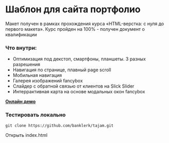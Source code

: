 # Шаблон для сайта портфолио 

Макет получен в рамках прохождения курса «HTML-верстка: с нуля до первого макета». Курс пройден на 100% - получен документ о квалификации 

### Что внутри:

- Оптимизация под декстоп, смартфоны, планшеты. 3 разных разрешения
- Навигация по странице, плавный page scroll
- Мобильная навигация
- Галерея изображений fancybox
- Слайдер с обратной связью от клиентов на Slick Slider
- Интеррактивная карта на основе модальных окон fancybox


[**Онлайн демо**](https://banklerk.github.io/tajam/)

### Тестировать локально

```
git clone https://github.com/banklerk/tajam.git

```

Открыть index.html